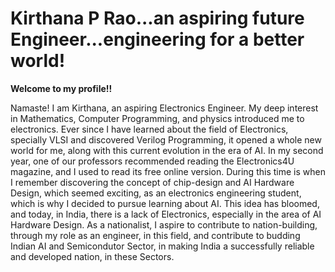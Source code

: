 # Kirthana P Rao...an aspiring future Engineer...engineering for a better world!
**Welcome to my profile!!**

Namaste! I am Kirthana, an aspiring Electronics Engineer. My deep interest in Mathematics, Computer Programming, and physics introduced me to electronics. Ever since I have learned about the field of Electronics, specially VLSI and discovered Verilog Programming, it opened a whole new world for me, along with this current evolution in the era of AI.
In my second year, one of our professors recommended reading the Electronics4U magazine, and I used to read its free online version. During this time is when I remember discovering the concept of chip-design and AI Hardware Design, which seemed exciting, as an electronics engineering student, which is why I decided to pursue learning about AI.
This idea has bloomed, and today, in India, there is a lack of Electronics, especially in the area of AI Hardware Design. As a nationalist, I aspire to contribute to nation-building, through my role as an engineer, in this field, and contribute to budding Indian AI and Semicondutor Sector, in making India a successfully reliable and developed nation, in these Sectors.
